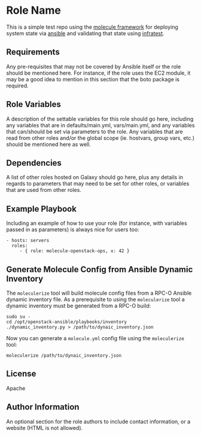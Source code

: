 Role Name
=========

This is a simple test repo using the [molecule framework](https://molecule.readthedocs.io/en/latest/)
for deploying system state via [ansible](https://www.ansible.com/)
and validating that state using
[infratest](https://testinfra.readthedocs.io/en/latest/).

Requirements
------------

Any pre-requisites that may not be covered by Ansible itself or the role should be mentioned here. For instance, if the role uses the EC2 module, it may be a good idea to mention in this section that the boto package is required.

Role Variables
--------------

A description of the settable variables for this role should go here, including any variables that are in defaults/main.yml, vars/main.yml, and any variables that can/should be set via parameters to the role. Any variables that are read from other roles and/or the global scope (ie. hostvars, group vars, etc.) should be mentioned here as well.

Dependencies
------------

A list of other roles hosted on Galaxy should go here, plus any details in regards to parameters that may need to be set for other roles, or variables that are used from other roles.

Example Playbook
----------------

Including an example of how to use your role (for instance, with variables passed in as parameters) is always nice for users too:

    - hosts: servers
      roles:
         - { role: molecule-openstack-ops, x: 42 }

Generate Molecule Config from Ansible Dynamic Inventory
-------------------------------------------------------

The `moleculerize` tool will build molecule config files from a RPC-O Ansible dynamic inventory file. As a
prerequisite to using the `moleculerize` tool a dynamic inventory must be generated from a RPC-O build:

```
sudo su -
cd /opt/openstack-ansible/playbooks/inventory
./dynamic_inventory.py > /path/to/dynaic_inventory.json
```

Now you can generate a `molecule.yml` config file using the `moleculerize` tool:

```
moleculerize /path/to/dynaic_inventory.json
```


License
-------

Apache

Author Information
------------------

An optional section for the role authors to include contact information, or a website (HTML is not allowed).
